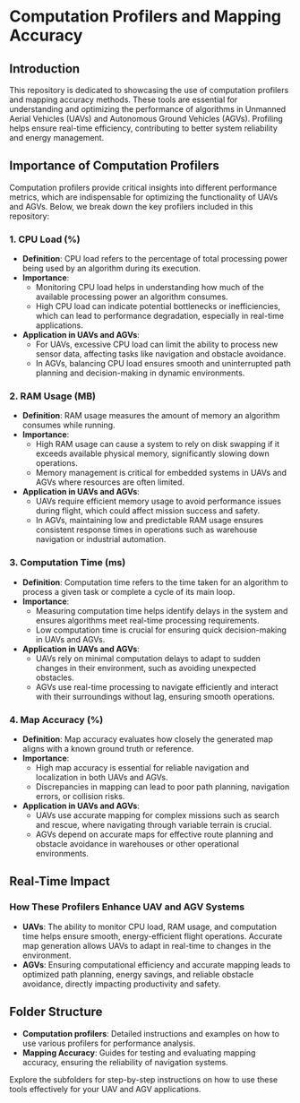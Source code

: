 # Computation Profilers and Mapping Accuracy

## Introduction
This repository is dedicated to showcasing the use of computation profilers and mapping accuracy methods. These tools are essential for understanding and optimizing the performance of algorithms in Unmanned Aerial Vehicles (UAVs) and Autonomous Ground Vehicles (AGVs). Profiling helps ensure real-time efficiency, contributing to better system reliability and energy management.

## Importance of Computation Profilers
Computation profilers provide critical insights into different performance metrics, which are indispensable for optimizing the functionality of UAVs and AGVs. Below, we break down the key profilers included in this repository:

### 1. **CPU Load (%)**
- **Definition**: CPU load refers to the percentage of total processing power being used by an algorithm during its execution.
- **Importance**:
  - Monitoring CPU load helps in understanding how much of the available processing power an algorithm consumes.
  - High CPU load can indicate potential bottlenecks or inefficiencies, which can lead to performance degradation, especially in real-time applications.
- **Application in UAVs and AGVs**:
  - For UAVs, excessive CPU load can limit the ability to process new sensor data, affecting tasks like navigation and obstacle avoidance.
  - In AGVs, balancing CPU load ensures smooth and uninterrupted path planning and decision-making in dynamic environments.

### 2. **RAM Usage (MB)**
- **Definition**: RAM usage measures the amount of memory an algorithm consumes while running.
- **Importance**:
  - High RAM usage can cause a system to rely on disk swapping if it exceeds available physical memory, significantly slowing down operations.
  - Memory management is critical for embedded systems in UAVs and AGVs where resources are often limited.
- **Application in UAVs and AGVs**:
  - UAVs require efficient memory usage to avoid performance issues during flight, which could affect mission success and safety.
  - In AGVs, maintaining low and predictable RAM usage ensures consistent response times in operations such as warehouse navigation or industrial automation.

### 3. **Computation Time (ms)**
- **Definition**: Computation time refers to the time taken for an algorithm to process a given task or complete a cycle of its main loop.
- **Importance**:
  - Measuring computation time helps identify delays in the system and ensures algorithms meet real-time processing requirements.
  - Low computation time is crucial for ensuring quick decision-making in UAVs and AGVs.
- **Application in UAVs and AGVs**:
  - UAVs rely on minimal computation delays to adapt to sudden changes in their environment, such as avoiding unexpected obstacles.
  - AGVs use real-time processing to navigate efficiently and interact with their surroundings without lag, ensuring smooth operations.

### 4. **Map Accuracy (%)**
- **Definition**: Map accuracy evaluates how closely the generated map aligns with a known ground truth or reference.
- **Importance**:
  - High map accuracy is essential for reliable navigation and localization in both UAVs and AGVs.
  - Discrepancies in mapping can lead to poor path planning, navigation errors, or collision risks.
- **Application in UAVs and AGVs**:
  - UAVs use accurate mapping for complex missions such as search and rescue, where navigating through variable terrain is crucial.
  - AGVs depend on accurate maps for effective route planning and obstacle avoidance in warehouses or other operational environments.

## Real-Time Impact
### How These Profilers Enhance UAV and AGV Systems
- **UAVs**: The ability to monitor CPU load, RAM usage, and computation time helps ensure smooth, energy-efficient flight operations. Accurate map generation allows UAVs to adapt in real-time to changes in the environment.
- **AGVs**: Ensuring computational efficiency and accurate mapping leads to optimized path planning, energy savings, and reliable obstacle avoidance, directly impacting productivity and safety.

## Folder Structure
- **Computation profilers**: Detailed instructions and examples on how to use various profilers for performance analysis.
- **Mapping Accuracy**: Guides for testing and evaluating mapping accuracy, ensuring the reliability of navigation systems.

Explore the subfolders for step-by-step instructions on how to use these tools effectively for your UAV and AGV applications.
